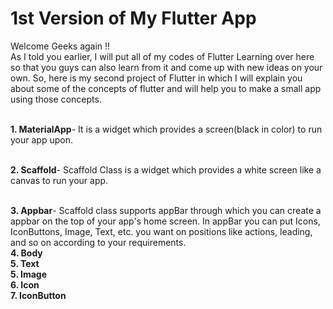 # 1st Version of My Flutter App
  Welcome Geeks again !! 
  <br>As I told you earlier, I will put all of my codes of Flutter Learning over here so that you guys can also learn from it and come up with new ideas on your own. So, here is         my second project of Flutter in which I will explain you about some of the concepts of flutter and will help you to make a small app using those concepts.  
  
<br><b>1. MaterialApp</b>- It is a widget which provides a screen(black in color) to run your app upon.

<br><b>2. Scaffold</b>- Scaffold Class is a widget which provides a white screen like a canvas to run your app.

<br><b>3. Appbar</b>- Scaffold class supports appBar through which you can create a appbar on the top of your app's home screen. In appBar you can put Icons, IconButtons, Image, Text, etc. you want on positions like actions, leading, and so on according to your requirements.
<br><b>4. Body</b>
<br><b>5. Text</b>
<br><b>5. Image</b>
<br><b>6. Icon</b>
<br><b>7. IconButton</b>

